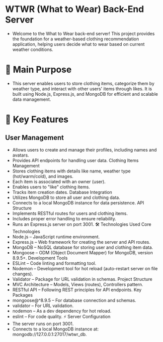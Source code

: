 # WTWR (What to Wear) Back-End Server

- Welcome to the What to Wear back-end server! This project provides the foundation for a weather-based clothing recommendation application, helping users decide what to wear based on current weather conditions.

# 📌 Main Purpose

- This server enables users to store clothing items, categorize them by weather type, and interact with other users' items through likes. It is built using Node.js, Express.js, and MongoDB for efficient and scalable data management.

# 🔑 Key Features

## User Management

- Allows users to create and manage their profiles, including names and avatars.
- Provides API endpoints for handling user data.
  Clothing Items Management
- Stores clothing items with details like name, weather type (hot/warm/cold), and images.
- Each item is associated with an owner (user).
- Enables users to "like" clothing items.
- Tracks item creation dates.
  Database Integration
- Utilizes MongoDB to store all user and clothing data.
- Connects to a local MongoDB instance for data persistence.
  API Structure
- Implements RESTful routes for users and clothing items.
- Includes proper error handling to ensure reliability.
- Runs an Express.js server on port 3001.
  🛠️ Technologies Used
  Core Technologies
- Node.js – JavaScript runtime environment.
- Express.js – Web framework for creating the server and API routes.
- MongoDB – NoSQL database for storing user and clothing item data.
- Mongoose – ODM (Object Document Mapper) for MongoDB, version 8.9.5+.
  Development Tools
- ESLint – Code linting and formatting tool.
- Nodemon – Development tool for hot reload (auto-restart server on file changes).
- Validator – Package for URL validation in schemas.
  Project Structure
- MVC Architecture – Models, Views (routes), Controllers pattern.
- RESTful API – Following REST principles for API endpoints.
  Key Packages
- mongoose@^8.9.5 – For database connection and schemas.
- validator – For URL validation.
- nodemon – As a dev dependency for hot reload.
- eslint – For code quality.
  ⚡ Server Configuration
- The server runs on port 3001.
- Connects to a local MongoDB instance at: mongodb://127.0.0.1:27017/wtwr_db.
